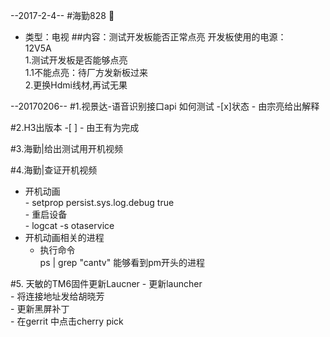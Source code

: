 <!--good  -->

--2017-2-4--
#海勤828  :cake:

* 类型：电视
##内容：测试开发板能否正常点亮
    开发板使用的电源：  
    12V5A   
	    1.测试开发板是否能够点亮  
	    	1.1不能点亮：待厂方发新板过来  
	   	2.更换Hdmi线材,再试无果  

--20170206--
#1.视景达-语音识别接口api 如何测试
	-[x]状态
		- 由宗亮给出解释


#2.H3出版本
	-[ ]
		- 由王有为完成

#3.海勤|给出测试用开机视频

#4.海勤|查证开机视频
- 开机动画  
		- setprop persist.sys.log.debug true   
		- 重启设备  
		- logcat -s otaservice  
- 开机动画相关的进程
	- 执行命令  
		ps | grep "cantv" 能够看到pm开头的进程  
	
#5. 天敏的TM6固件更新Laucner
	- 更新launcher  
		- 将连接地址发给胡晓芳   
	- 更新黑屏补丁   
		- 在gerrit 中点击cherry pick  